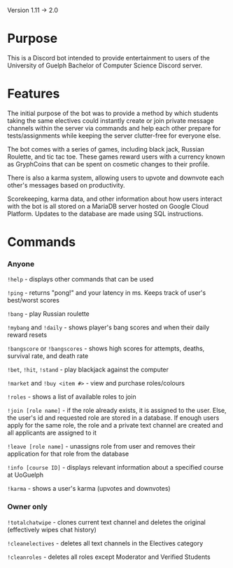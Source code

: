 Version 1.11 -> 2.0
# Purpose
This is a Discord bot intended to provide entertainment to users of the
University of Guelph Bachelor of Computer Science Discord server.

# Features
The initial purpose of the bot was to provide a method by which students taking the same
electives could instantly create or join private message channels within the server
via commands and help each other prepare for tests/assignments while keeping the server
clutter-free for everyone else.

The bot comes with a series of games, including black jack,
Russian Roulette, and tic tac toe. These games reward users with a currency
known as GryphCoins that can be spent on cosmetic changes to their profile.

There is also a karma system, allowing users to upvote and downvote each
other's messages based on productivity.

Scorekeeping, karma data, and other information about how users interact with
the bot is all stored on a MariaDB server hosted on Google Cloud Platform.
Updates to the database are made using SQL instructions.

# Commands
### Anyone
`!help` - displays other commands that can be used

`!ping` - returns "pong!" and your latency in ms. Keeps track of user's best/worst scores

`!bang` - play Russian roulette

`!mybang` and `!daily` - shows player's bang scores and when their daily reward resets

`!bangscore` or `!bangscores` - shows high scores for attempts, deaths, survival rate, and death rate

`!bet`, `!hit`, `!stand` - play blackjack against the computer

`!market` and `!buy <item #>` - view and purchase roles/colours

`!roles` - shows a list of available roles to join

`!join [role name]` - if the role already exists, it is assigned to the user. Else, the user's id and requested role are stored in a database. If enough users apply for the same role, the role and a private text channel are created and all applicants are assigned to it

`!leave [role name]` - unassigns role from user and removes their application for that role from the database

`!info [course ID]` - displays relevant information about a specified course at UoGuelph

`!karma` - shows a user's karma (upvotes and downvotes)

### Owner only
`!totalchatwipe` - clones current text channel and deletes the original (effectively wipes chat history)

`!cleanelectives` - deletes all text channels in the Electives category

`!cleanroles` - deletes all roles except Moderator and Verified Students
